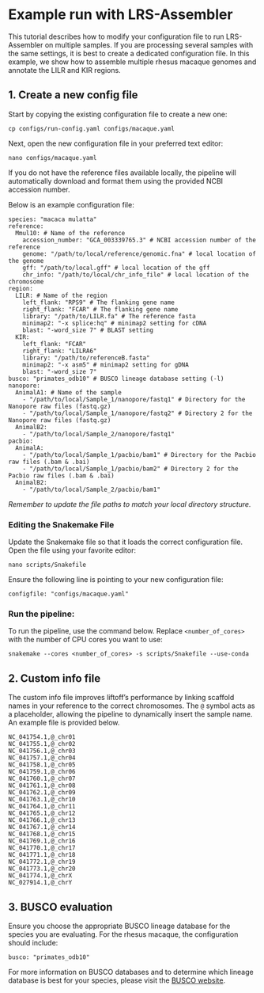 # Example run with LRS-Assembler


This tutorial describes how to modify your configuration file to run LRS-Assembler on multiple samples.
If you are processing several samples with the same settings, it is best to create a dedicated configuration file.
In this example, we show how to assemble multiple rhesus macaque genomes and annotate the LILR and KIR regions.

## 1. Create a new config file


Start by copying the existing configuration file to create a new one:


```
cp configs/run-config.yaml configs/macaque.yaml
```


Next, open the new configuration file in your preferred text editor:


```
nano configs/macaque.yaml
```


If you do not have the reference files available locally, the pipeline will automatically download and format them using the provided NCBI accession number.

Below is an example configuration file:


```
species: "macaca mulatta"
reference:
  Mmul10: # Name of the reference
    accession_number: "GCA_003339765.3" # NCBI accession number of the reference
    genome: "/path/to/local/reference/genomic.fna" # local location of the genome
    gff: "/path/to/local.gff" # local location of the gff
    chr_info: "/path/to/local/chr_info_file" # local location of the chromosome
region:
  LILR: # Name of the region
    left_flank: "RPS9" # The flanking gene name
    right_flank: "FCAR" # The flanking gene name
    library: "/path/to/LILR.fa" # The reference fasta
    minimap2: "-x splice:hq" # minimap2 setting for cDNA
    blast: "-word_size 7" # BLAST setting
  KIR:
    left_flank: "FCAR"
    right_flank: "LILRA6"
    library: "/path/to/referenceB.fasta" 
    minimap2: "-x asm5" # minimap2 setting for gDNA
    blast: "-word_size 7"
busco: "primates_odb10" # BUSCO lineage database setting (-l)
nanopore:
  AnimalA1: # Name of the sample
    - "/path/to/local/Sample_1/nanopore/fastq1" # Directory for the Nanopore raw files (fastq.gz)
    - "/path/to/local/Sample_1/nanopore/fastq2" # Directory 2 for the Nanopore raw files (fastq.gz)
  AnimalB2:
    - "/path/to/local/Sample_2/nanopore/fastq1" 
pacbio:
  AnimalA:
    - "/path/to/local/Sample_1/pacbio/bam1" # Directory for the Pacbio raw files (.bam & .bai)
    - "/path/to/local/Sample_1/pacbio/bam2" # Directory 2 for the Pacbio raw files (.bam & .bai)
  AnimalB2:
    - "/path/to/local/Sample_2/pacbio/bam1"
```

*Remember to update the file paths to match your local directory structure.*

### Editing the Snakemake File


Update the Snakemake file so that it loads the correct configuration file.
Open the file using your favorite editor:


```
nano scripts/Snakefile
```


Ensure the following line is pointing to your new configuration file:


```
configfile: "configs/macaque.yaml"
```


### Run the pipeline:


To run the pipeline, use the command below. Replace `<number_of_cores>` with the number of CPU cores you want to use:


```
snakemake --cores <number_of_cores> -s scripts/Snakefile --use-conda
```

## 2. Custom info file


The custom info file improves liftoff’s performance by linking scaffold names in your reference to the correct chromosomes. 
The `@` symbol acts as a placeholder, allowing the pipeline to dynamically insert the sample name.
An example file is provided below.


```
NC_041754.1,@_chr01
NC_041755.1,@_chr02
NC_041756.1,@_chr03
NC_041757.1,@_chr04
NC_041758.1,@_chr05
NC_041759.1,@_chr06
NC_041760.1,@_chr07
NC_041761.1,@_chr08
NC_041762.1,@_chr09
NC_041763.1,@_chr10
NC_041764.1,@_chr11
NC_041765.1,@_chr12
NC_041766.1,@_chr13
NC_041767.1,@_chr14
NC_041768.1,@_chr15
NC_041769.1,@_chr16
NC_041770.1,@_chr17
NC_041771.1,@_chr18
NC_041772.1,@_chr19
NC_041773.1,@_chr20
NC_041774.1,@_chrX
NC_027914.1,@_chrY
```

## 3. BUSCO evaluation


Ensure you choose the appropriate BUSCO lineage database for the species you are evaluating.
For the rhesus macaque, the configuration should include:

```
busco: "primates_odb10" 
```

For more information on BUSCO databases and to determine which lineage database is best for your species, please visit the [BUSCO website](https://busco.ezlab.org).
